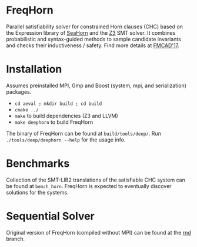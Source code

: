 FreqHorn
========

Parallel satisfiability solver for constrained Horn clauses (CHC) based on the Expression library of <a href="http://seahorn.github.io/">SeaHorn</a> and the <a href="https://github.com/Z3Prover/z3">Z3</a> SMT solver. It combines probabilistic and syntax-guided methods to sample candidate invariants and checks their inductiveness / safety. Find more details at <a href="https://homes.cs.washington.edu/~grigory/freqhorn_preprint.pdf">FMCAD'17</a>.

Installation
============

Assumes preinstalled MPI, Gmp and Boost (system, mpi, and serialization) packages.

* `cd aeval ; mkdir build ; cd build`
* `cmake ../`
* `make` to build dependencies (Z3 and LLVM)
* `make deephorn` to build FreqHorn

The binary of FreqHorn can be found at `build/tools/deep/`.
Run `./tools/deep/deephorn --help` for the usage info.

Benchmarks
==========

Collection of the SMT-LIB2 translations of the satisfiable CHC system can be found at `bench_horn`. FreqHorn is expected to eventually discover solutions for the systems.

Sequential Solver
=================

Original version of FreqHorn (compiled without MPI) can be found at the <a href="https://github.com/grigoryfedyukovich/aeval/tree/rnd">rnd</a> branch.

